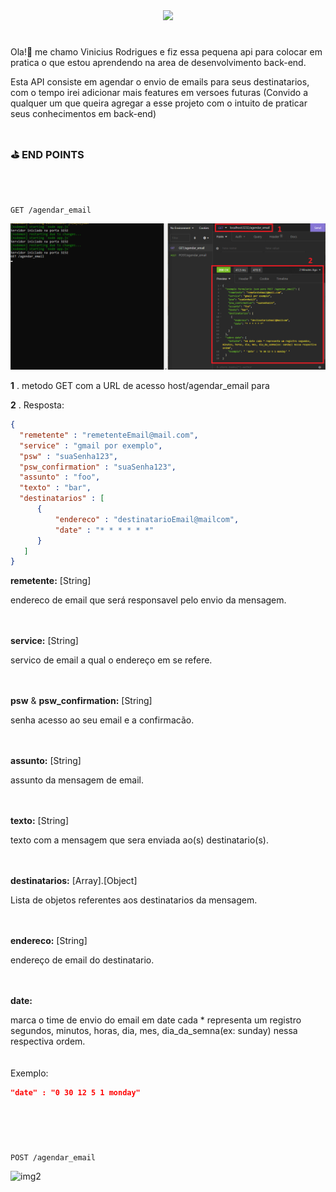 <div align="center"><a href="https://github.com/Noctho01/Timemail"><img height="60px" src="https://img.shields.io/badge/%E2%8C%9A%20TIME-MAIL%20%20%F0%9F%93%A7-blue"></a></div>

#

Ola!👋 me chamo Vinicius Rodrigues e fiz essa pequena api para colocar em pratica o que estou aprendendo na area de desenvolvimento back-end.

Esta API consiste em agendar o envio de emails para seus destinatarios, com o tempo irei adicionar mais features em versoes futuras
(Convido a qualquer um que queira agregar a esse projeto com o intuito de praticar seus conhecimentos em back-end)

#

### ⛳ END POINTS
<br>
<br>

~~~
GET /agendar_email
~~~
![img1](https://github.com/Noctho01/Timemail/blob/main/documentacao/img1.png)


**1** . metodo GET com a URL de acesso host/agendar_email para


**2** . Resposta:
~~~~json
{
  "remetente" : "remetenteEmail@mail.com",
  "service" : "gmail por exemplo",
  "psw" : "suaSenha123",
  "psw_confirmation" : "suaSenha123",
  "assunto" : "foo",
  "texto" : "bar",
  "destinatarios" : [
      {
          "endereco" : "destinatarioEmail@mailcom",
          "date" : "* * * * * *"
      }
   ]
}
~~~~


<strong>remetente:</strong> [String]

endereco de email que será responsavel pelo envio da mensagem.
<br>
<br>
<br>

<strong>service:</strong> [String]

servico de email a qual o endereço em <remetente> se refere.
<br>
<br>
<br>

<strong>psw</strong> & <strong>psw_confirmation:</strong> [String]

senha acesso ao seu email e a confirmacão.
<br>
<br>
<br>  
  
<strong>assunto:</strong> [String]
 
assunto da mensagem de email.
<br>
<br>
<br>

<strong>texto:</strong> [String]

texto com a mensagem que sera enviada ao(s) destinatario(s).
<br>
<br>
<br>
  
<strong>destinatarios:</strong> [Array].[Object]

Lista de objetos referentes aos destinatarios da mensagem.
<br>
<br>
<br>  

<strong>endereco:</strong> [String]

endereço de email do destinatario.
<br>
<br>
<br>

<strong>date:</strong>

marca o time de envio do email
em date cada * representa um registro segundos, minutos, horas, dia, mes, dia_da_semna(ex: sunday) nessa respectiva ordem.
<br>
<br>
<br>
Exemplo:
~~~~json
"date" : "0 30 12 5 1 monday"
~~~~
  
#
<br>
<br>
  
~~~
POST /agendar_email
~~~~
![img2](https://github.com/Noctho01/Timemail/blob/main/documentacao/img2.png)
